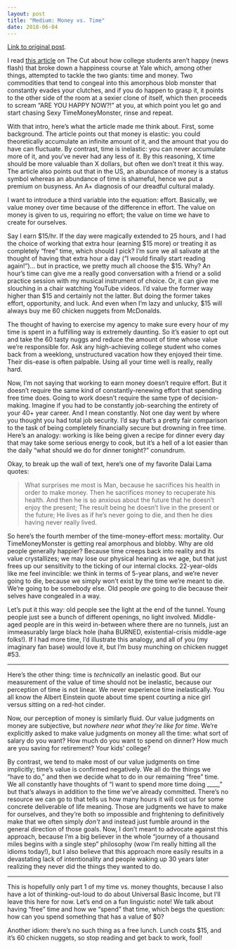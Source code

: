 ```yaml
---
layout: post
title: "Medium: Money vs. Time"
date: 2018-06-04
---
```


[Link to original post](https://medium.com/@paul.n.gregg/money-vs-time-271b39a1dbb7).

I read [this article](https://www.thecut.com/2018/05/how-to-be-happy.html) on The Cut about how college students aren’t happy (news flash) that broke down a happiness course at Yale which, among other things, attempted to tackle the two giants: time and money. Two commodities that tend to congeal into this amorphous blob monster that constantly evades your clutches, and if you do happen to grasp it, it points to the other side of the room at a sexier clone of itself, which then proceeds to scream “ARE YOU HAPPY NOW?!” at you, at which point you let go and start chasing Sexy TimeMoneyMonster, rinse and repeat.

With that intro, here’s what the article made me think about. First, some background. The article points out that money is elastic: you could theoretically accumulate an infinite amount of it, and the amount that you do have can fluctuate. By contrast, time is inelastic: you can never accumulate more of it, and you’ve never had any less of it. By this reasoning, X time should be more valuable than X dollars, but often we don’t treat it this way. The article also points out that in the US, an abundance of money is a status symbol whereas an abundance of time is shameful, hence we put a premium on busyness. An A+ diagnosis of our dreadful cultural malady.

I want to introduce a third variable into the equation: effort. Basically, we value money over time because of the difference in effort. The value on money is given to us, requiring no effort; the value on time we have to create for ourselves.

Say I earn $15/hr. If the day were magically extended to 25 hours, and I had the choice of working that extra hour (earning $15 more) or treating it as completely “free” time, which should I pick? I’m sure we all salivate at the thought of having that extra hour a day (“I would finally start reading again!”)… but in practice, we pretty much all choose the $15. Why? An hour’s time can give me a really good conversation with a friend or a solid practice session with my musical instrument of choice. Or, it can give me slouching in a chair watching YouTube videos. I’d value the former way higher than $15 and certainly not the latter. But doing the former takes effort, opportunity, and luck. And even when I’m lazy and unlucky, $15 will always buy me 60 chicken nuggets from McDonalds.

The thought of having to exercise my agency to make sure every hour of my time is spent in a fulfilling way is extremely daunting. So it’s easier to opt out and take the 60 tasty nuggs and reduce the amount of time whose value we’re responsible for. Ask any high-achieving college student who comes back from a weeklong, unstructured vacation how they enjoyed their time. Their dis-ease is often palpable. Using all your time well is really, really hard.

Now, I’m not saying that working to earn money doesn’t require effort. But it doesn’t require the same kind of constantly-renewing effort that spending free time does. Going to work doesn’t require the same type of decision-making. Imagine if you had to be constantly job-searching the entirety of your 40+ year career. And I mean constantly. Not one day went by where you thought you had total job security. I’d say that’s a pretty fair comparison to the task of being completely financially secure but drowning in free time. Here’s an analogy: working is like being given a recipe for dinner every day that may take some serious energy to cook, but it’s a hell of a lot easier than the daily “what should we do for dinner tonight?” conundrum.

Okay, to break up the wall of text, here’s one of my favorite Dalai Lama quotes:
> What surprises me most is Man, because he sacrifices his health in order to make money. Then he sacrifices money to recuperate his health. And then he is so anxious about the future that he doesn’t enjoy the present; The result being he doesn’t live in the present or the future; He lives as if he’s never going to die, and then he dies having never really lived.

So here’s the fourth member of the time-money-effort mess: mortality. Our TimeMoneyMonster is getting real amorphous and blobby. Why are old people generally happier? Because time creeps back into reality and its value crystallizes; we may lose our physical hearing as we age, but that just frees up our sensitivity to the ticking of our internal clocks. 22-year-olds like me feel invincible: we think in terms of 5-year plans, and we’re never going to die, because we simply won’t exist by the time we’re meant to die. We’re going to be somebody else. Old people *are* going to die because their selves have congealed in a way.

Let’s put it this way: old people see the light at the end of the tunnel. Young people just see a bunch of different openings, no light involved. Middle-aged people are in this weird in-between where there are no tunnels, just an immeasurably large black hole (haha BURNED, existential-crisis middle-age folks!). If I had more time, I’d illustrate this analogy, and all of you (my imaginary fan base) would love it, but I’m busy munching on chicken nugget #53.

* * *

Here’s the other thing: time is *technically* an inelastic good. But our measurement of the value of time should not be inelastic, because our perception of time is not linear. We never experience time inelastically. You all know the Albert Einstein quote about time spent courting a nice girl versus sitting on a red-hot cinder.

Now, our perception of money is similarly fluid. Our value judgments on money are subjective, but *nowhere near what they’re like for time*. We’re explicitly asked to make value judgments on money all the time: what sort of salary do you want? How much do you want to spend on dinner? How much are you saving for retirement? Your kids’ college?

By contrast, we tend to make most of our value judgments on time implicitly; time’s value is confirmed negatively. We all do the things we “have to do,” and then we decide what to do in our remaining “free” time. We all constantly have thoughts of “I want to spend more time doing ____,” but that’s always in addition to the time we’ve already committed. There’s no resource we can go to that tells us how many hours it will cost us for some concrete deliverable of life meaning. Those are judgments we have to make for ourselves, and they’re both so impossible and frightening to definitively make that we often simply *don't* and instead just fumble around in the general direction of those goals. Now, I don’t meant to advocate against this approach, because I’m a big believer in the whole “journey of a thousand miles begins with a single step” philosophy (wow I’m really hitting all the idioms today!), but I also believe that this approach more easily results in a devastating lack of intentionality and people waking up 30 years later realizing they never did the things they wanted to do.

* * *

This is hopefully only part 1 of my time vs. money thoughts, because I also have a lot of thinking-out-loud to do about Universal Basic Income, but I’ll leave this here for now. Let’s end on a fun linguistic note! We talk about having “free” time and how we “spend” that time, which begs the question: how can you spend something that has a value of $0?

Another idiom: there’s no such thing as a free lunch. Lunch costs $15, and it’s 60 chicken nuggets, so stop reading and get back to work, fool!